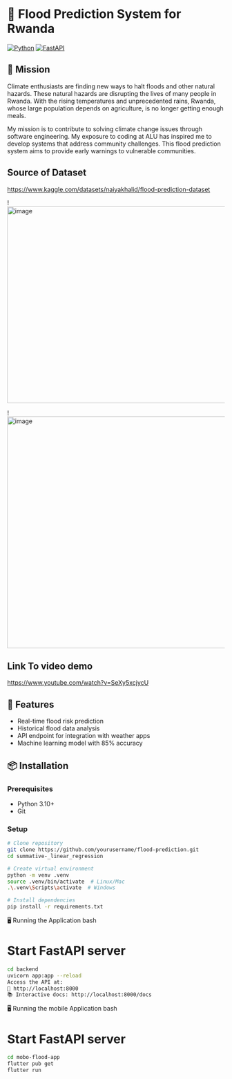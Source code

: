 # 🌊 Flood Prediction System for Rwanda

[![Python](https://img.shields.io/badge/Python-3.10+-blue.svg)](https://www.python.org/)
[![FastAPI](https://img.shields.io/badge/FastAPI-0.109-green.svg)](https://fastapi.tiangolo.com/)


## 🎯 Mission
Climate enthusiasts are finding new ways to halt floods and other natural hazards. These natural hazards are disrupting the lives of many people in Rwanda. With the rising temperatures and unprecedented rains, Rwanda, whose large population depends on agriculture, is no longer getting enough meals. 

My mission is to contribute to solving climate change issues through software engineering. My exposure to coding at ALU has inspired me to develop systems that address community challenges. This flood prediction system aims to provide early warnings to vulnerable communities.

## Source of Dataset
https://www.kaggle.com/datasets/naiyakhalid/flood-prediction-dataset

!<img width="694" height="456" alt="image" src="https://github.com/user-attachments/assets/278236e2-4203-406c-a2c0-6834afa6b527" />

!<img width="690" height="537" alt="image" src="https://github.com/user-attachments/assets/e534ba1b-0396-44a6-89d7-2970c723fcf4" />

## Link To video demo
https://www.youtube.com/watch?v=SeXy5xcjycU


## 🚀 Features
- Real-time flood risk prediction
- Historical flood data analysis
- API endpoint for integration with weather apps
- Machine learning model with 85% accuracy

## 📦 Installation

### Prerequisites
- Python 3.10+
- Git

### Setup
```bash
# Clone repository
git clone https://github.com/yourusername/flood-prediction.git
cd summative-_linear_regression

# Create virtual environment
python -m venv .venv
source .venv/bin/activate  # Linux/Mac
.\.venv\Scripts\activate  # Windows

# Install dependencies
pip install -r requirements.txt

```
🖥️ Running the Application
bash
# Start FastAPI server
```bash
cd backend
uvicorn app:app --reload
Access the API at:
🔗 http://localhost:8000
📚 Interactive docs: http://localhost:8000/docs
```

🖥️ Running the mobile Application
bash
# Start FastAPI server
```bash
cd mobo-flood-app
flutter pub get
flutter run
```

